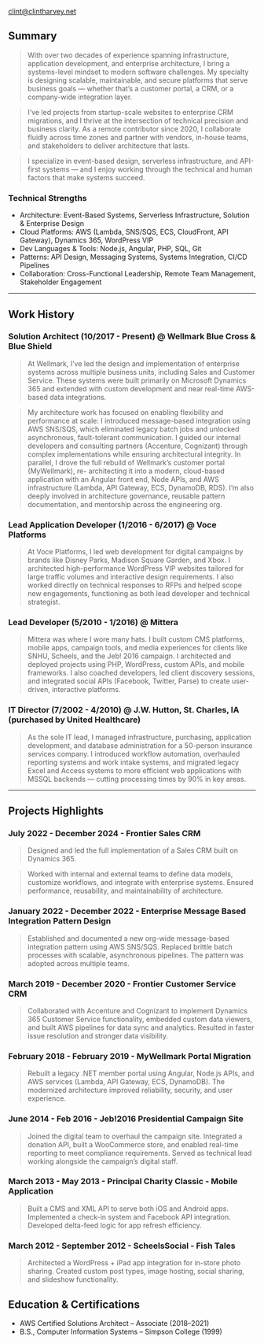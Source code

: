 clint@clintharvey.net

## Summary

> With over two decades of experience spanning infrastructure, application development, and enterprise architecture, I bring a systems-level mindset to modern software challenges. My specialty is designing scalable, maintainable, and secure platforms that serve business goals — whether that’s a customer portal, a CRM, or a company-wide integration layer.

> I’ve led projects from startup-scale websites to enterprise CRM migrations, and I thrive at the intersection of technical precision and business clarity. As a remote contributor since 2020, I collaborate fluidly across time zones and partner with vendors, in-house teams, and stakeholders to deliver architecture that lasts.

> I specialize in event-based design, serverless infrastructure, and API-first systems — and I enjoy working through the technical and human factors that make systems succeed.

### Technical Strengths
  
  - Architecture: Event-Based Systems, Serverless Infrastructure, Solution & Enterprise Design
  - Cloud Platforms: AWS (Lambda, SNS/SQS, ECS, CloudFront, API Gateway), Dynamics 365, WordPress VIP
  - Dev Languages & Tools: Node.js, Angular, PHP, SQL, Git
  - Patterns: API Design, Messaging Systems, Systems Integration, CI/CD Pipelines
  - Collaboration: Cross-Functional Leadership, Remote Team Management, Stakeholder Engagement

---

## Work History

### Solution Architect (10/2017 - Present) @ Wellmark Blue Cross & Blue Shield

> At Wellmark, I’ve led the design and implementation of enterprise systems across multiple business units, including Sales and Customer Service. These systems were built primarily on Microsoft Dynamics 365 and extended with custom development and near real-time AWS-based data integrations.

> My architecture work has focused on enabling flexibility and performance at scale: I introduced message-based integration using AWS SNS/SQS, which eliminated legacy batch jobs and unlocked asynchronous, fault-tolerant communication. I guided our internal developers and consulting partners (Accenture, Cognizant) through complex implementations while ensuring architectural integrity. In parallel, I drove the full rebuild of Wellmark’s customer portal (MyWellmark), re- architecting it into a modern, cloud-based application with an Angular front end, Node APIs, and AWS infrastructure (Lambda, API Gateway, ECS, DynamoDB, RDS). I’m also deeply involved in architecture governance, reusable pattern documentation, and mentorship across the engineering org.

### Lead Application Developer (1/2016 - 6/2017) @ Voce Platforms

> At Voce Platforms, I led web development for digital campaigns by brands like Disney Parks, Madison Square Garden, and Xbox. I architected high-performance WordPress VIP websites tailored for large traffic volumes and interactive design requirements. I also worked directly on technical responses to RFPs and helped scope new engagements, functioning as both lead developer and technical strategist.

### Lead Developer (5/2010 - 1/2016) @ Mittera

> Mittera was where I wore many hats. I built custom CMS platforms, mobile apps, campaign tools, and media experiences for clients like SNHU, Scheels, and the Jeb! 2016 campaign. I architected and deployed projects using PHP, WordPress, custom APIs, and mobile frameworks. I also coached developers, led client discovery sessions, and integrated social APIs (Facebook, Twitter, Parse) to create user-driven, interactive platforms.

### IT Director (7/2002 - 4/2010) @ J.W. Hutton, St. Charles, IA (purchased by United Healthcare)

> As the sole IT lead, I managed infrastructure, purchasing, application development, and database administration for a 50-person insurance services company. I introduced workflow automation, overhauled reporting systems and work intake systems, and migrated legacy Excel and Access systems to more efficient web applications with MSSQL backends — cutting processing times by 90% in key areas.


---

## Projects Highlights

### July 2022 - December 2024 - Frontier Sales CRM

> Designed and led the full implementation of a Sales CRM built on Dynamics 365.

> Worked with internal and external teams to define data models, customize workflows, and integrate with enterprise systems. Ensured performance, reusability, and maintainability of architecture.

### January 2022 - December 2022 - Enterprise Message Based Integration Pattern Design 

> Established and documented a new org-wide message-based integration pattern using AWS SNS/SQS. Replaced brittle batch processes with scalable, asynchronous pipelines. The pattern was adopted across multiple teams.

### March 2019 - December 2020 - Frontier Customer Service CRM

> Collaborated with Accenture and Cognizant to implement Dynamics 365 Customer Service functionality, embedded custom data viewers, and built AWS pipelines for data sync and analytics. Resulted in faster issue resolution and stronger data visibility.

### February 2018 - February 2019 - MyWellmark Portal Migration

> Rebuilt a legacy .NET member portal using Angular, Node.js APIs, and AWS services (Lambda, API Gateway, ECS, DynamoDB). The modernized architecture improved reliability, security, and user experience.

### June 2014 - Feb 2016 - Jeb!2016 Presidential Campaign Site

> Joined the digital team to overhaul the campaign site. Integrated a donation API, built a WooCommerce store, and enabled real-time reporting to meet compliance requirements. Served as technical lead working alongside the campaign’s digital staff.

### March 2013 - May 2013 - Principal Charity Classic - Mobile Application

> Built a CMS and XML API to serve both iOS and Android apps. Implemented a check-in system and Facebook API integration. Developed delta-feed logic for app refresh efficiency.

### March 2012 - September 2012 - ScheelsSocial - Fish Tales

> Architected a WordPress + iPad app integration for in-store photo sharing. Created custom post types, image hosting, social sharing, and slideshow functionality.


## Education & Certifications

  - AWS Certified Solutions Architect – Associate (2018–2021)
  - B.S., Computer Information Systems – Simpson College (1999)